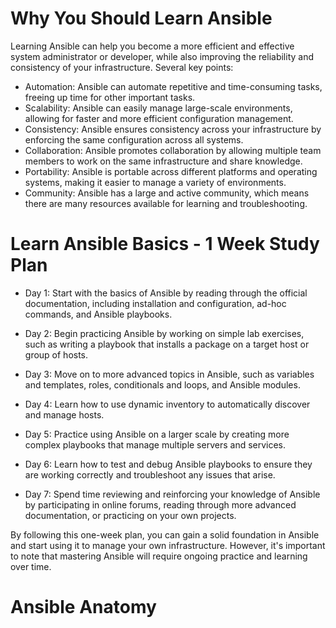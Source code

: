 # Why You Should Learn Ansible
Learning Ansible can help you become a more efficient and effective system administrator or developer, while also improving the reliability and consistency of your infrastructure. Several key points:
- Automation: Ansible can automate repetitive and time-consuming tasks, freeing up time for other important tasks.
- Scalability: Ansible can easily manage large-scale environments, allowing for faster and more efficient configuration management.
- Consistency: Ansible ensures consistency across your infrastructure by enforcing the same configuration across all systems.
- Collaboration: Ansible promotes collaboration by allowing multiple team members to work on the same infrastructure and share knowledge.
- Portability: Ansible is portable across different platforms and operating systems, making it easier to manage a variety of environments.
- Community: Ansible has a large and active community, which means there are many resources available for learning and troubleshooting.

# Learn Ansible Basics - 1 Week Study Plan

- Day 1: Start with the basics of Ansible by reading through the official documentation, including installation and configuration, ad-hoc commands, and Ansible playbooks.

- Day 2: Begin practicing Ansible by working on simple lab exercises, such as writing a playbook that installs a package on a target host or group of hosts.

- Day 3: Move on to more advanced topics in Ansible, such as variables and templates, roles, conditionals and loops, and Ansible modules.

- Day 4: Learn how to use dynamic inventory to automatically discover and manage hosts.

- Day 5: Practice using Ansible on a larger scale by creating more complex playbooks that manage multiple servers and services.

- Day 6: Learn how to test and debug Ansible playbooks to ensure they are working correctly and troubleshoot any issues that arise.

- Day 7: Spend time reviewing and reinforcing your knowledge of Ansible by participating in online forums, reading through more advanced documentation, or practicing on your own projects.

By following this one-week plan, you can gain a solid foundation in Ansible and start using it to manage your own infrastructure. However, it's important to note that mastering Ansible will require ongoing practice and learning over time.

# Ansible Anatomy 

